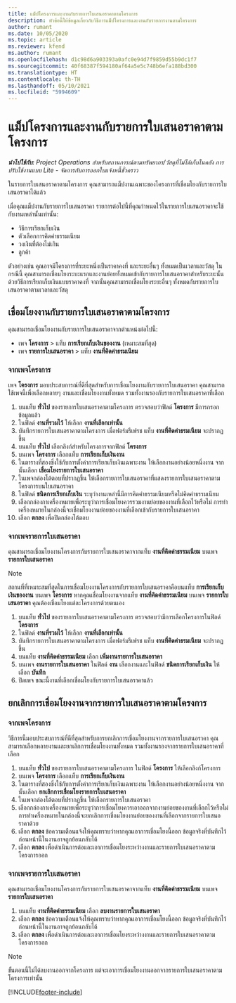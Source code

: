 ```yaml
---
title: แม็ปโครงการและงานกับรายการใบเสนอราคาตามโครงการ
description: หัวข้อนี้ให้ข้อมูลเกี่ยวกับวิธีการแม็ปโครงการและงานกับรายการงานตามโครงการ
author: rumant
ms.date: 10/05/2020
ms.topic: article
ms.reviewer: kfend
ms.author: rumant
ms.openlocfilehash: d1c98d6a903393a0afc0e94d7f9859d55b9dc1f7
ms.sourcegitcommit: 40f68387f594180af64a5e5c748b6efa188bd300
ms.translationtype: HT
ms.contentlocale: th-TH
ms.lasthandoff: 05/10/2021
ms.locfileid: "5994609"
---
```

# <a name="map-projects-and-tasks-to-a-project-based-quote-line"></a>แม็ปโครงการและงานกับรายการใบเสนอราคาตามโครงการ

_**นำไปใช้กับ:** Project Operations สำหรับสถานการณ์ตามทรัพยากร/วัสดุที่ไม่ได้เก็บในคลัง การปรับใช้งานแบบ Lite - จัดการกับการออกใบแจ้งหนี้ชั่วคราว_

ในรายการใบเสนอราคาตามโครงการ คุณสามารถแม็ปงานเฉพาะของโครงการที่เชื่อมโยงกับรายการใบเสนอราคาได้แล้ว

เมื่อคุณแม็ปงานกับรายการใบเสนอราคา รายการต่อไปนี้ที่คุณกำหนดไว้ในรายการใบเสนอราคาจะใช้กับงานเหล่านั้นเท่านั้น:

- วิธีการเรียกเก็บเงิน
- ตัวเลือกการคิดค่าธรรมเนียม
- วงเงินที่ต้องไม่เกิน
- ลูกค้า

ตัวอย่างเช่น คุณอาจมีโครงการที่ระยะหนึ่งเป็นราคาคงที่ และระยะอื่นๆ ทั้งหมดเป็นเวลาและวัสดุ ในกรณีนี้ คุณสามารถเชื่อมโยงระบะแรกและงานย่อยทั้งหมดเข้ากับรายการใบเสนอราคาสำหรับระยะนั้นด้วยวิธีการเรียกเก็บเงินแบบราคาคงที่ จากนั้นคุณสามารถเชื่อมโยงระยะอื่นๆ ทั้งหมดกับรายการใบเสนอราคาตามเวลาและวัสดุ

## <a name="associate-tasks-to-project-based-quote-lines"></a>เชื่อมโยงงานกับรายการใบเสนอราคาตามโครงการ

คุณสามารถเชื่อมโยงงานกับรายการใบเสนอราคาจากตำแหน่งต่อไปนี้:

- เพจ **โครงการ** > แท็บ **การเรียกเก็บเงินของงาน** (เหมาะสมที่สุด)
- เพจ **รายการใบเสนอราคา** > แท็บ **งานที่คิดค่าธรมเนียม** 

### <a name="from-the-project-page"></a>จากเพจโครงการ

เพจ **โครงการ** มอบประสบการณ์ที่ดีที่สุดสำหรับการเชื่อมโยงงานกับรายการใบเสนอราคา คุณสามารถใช้เพจนี้เพื่อเลือกหลายๆ งานและเชื่อมโยงงานทั้งหมด รวมทั้งงานรองกับรายการใบเสนอราคาที่เลือก

1. บนแท็บ **ทั่วไป** ของรายการใบเสนอราคาตามโครงการ ตรวจสอบว่าฟิลด์ **โครงการ** มีการกรอกข้อมูลแล้ว
2. ในฟิลด์ **งานที่รวมไว้** ให้เลือก **งานที่เลือกเท่านั้น**
3. บันทึกรายการใบเสนอราคาตามโครงการ เมื่อฟอร์มรีเฟรช แท็บ **งานที่คิดค่าธรมเนียม** จะปรากฏขึ้น
4. บนแท็บ **ทั่วไป** เลือกลิงก์สำหรับโครงการจากฟิลด์ **โครงการ**
5. บนเพจ **โครงการ** เลือกแท็บ **การเรียกเก็บเงินงาน**
6. ในตารางที่สองซึ่งใช้กับการตั้งค่าการเรียกเก็บเงินเฉพาะงาน ให้เลือกงานอย่างน้อยหนึ่งงาน จากนั้นเลือก **เชื่อมโยงรายการใบเสนอราคา**
7. ในเพจกล่องโต้ตอบที่ปรากฏขึ้น ให้เลือกรายการใบเสนอราคาที่แสดงรายการใบเสนอราคาตามโครงการบนใบเสนอราคา
8. ในฟิลด์ **ชนิดการเรียกเก็บเงิน** ระบุว่างานเหล่านี้มีการคิดค่าธรรมเนียมหรือไม่คิดค่าธรรมเนียม
9. เลือกกล่องกาเครื่องหมายเพื่อระบุว่าการเชื่อมโยงควรรวมงานย่อยของงานที่เลือกไว้หรือไม่ การทำเครื่องหมายในกล่องนี้จะเชื่อมโยงงานย่อยของงานที่เลือกเข้ากับรายการใบเสนอราคา
10. เลือก **ตกลง** เพื่อปิดกล่องโต้ตอบ

### <a name="from-the-quote-line-page"></a>จากเพจรายการใบเสนอราคา

คุณสามารถเชื่อมโยงงานโครงการกับรายการใบเสนอราคาจากแท็บ **งานที่คิดค่าธรรมเนียม** บนเพจ **รายการใบเสนอราคา**

>[!NOTE]
>สถานที่ที่เหมาะสมที่สุดในการเชื่อมโยงงานโครงการกับรายการใบเสนอราคาคือบนแท็บ **การเรียกเก็บเงินของงาน** บนเพจ **โครงการ** หากคุณเชื่อมโยงงานจากแท็บ **งานที่คิดค่าธรรมเนียม** บนเพจ **รายการใบเสนอราคา** คุณต้องเชื่อมโยงแต่ละโครงการด้วยตนเอง

1. บนแท็บ **ทั่วไป** ของรายการใบเสนอราคาตามโครงการ ตรวจสอบว่ามีการเลือกโครงการในฟิลด์ **โครงการ**
2. ในฟิลด์ **งานที่รวมไว้** ให้เลือก **งานที่เลือกเท่านั้น**
3. บันทึกรายการใบเสนอราคาตามโครงการ เมื่อฟอร์มรีเฟรช แท็บ **งานที่คิดค่าธรมเนียม** จะปรากฏขึ้น
4. บนแท็บ **งานที่คิดค่าธรรมเนียม** เลือก **เพิ่มงานรายการใบเสนอราคา**
5. บนเพจ **งานรายการใบเสนอราคา** ในฟิลด์ **งาน** เลือกงานและในฟิลด์ **ชนิดการเรียกเก็บเงิน** ให้เลือก **บันทึก** 
6. ปิดเพจ ขณะนี้งานที่เลือกเชื่อมโยงกับรายการใบเสนอราคาแล้ว

## <a name="disassociate-tasks-from-projectbased-quote-lines"></a>ยกเลิกการเชื่อมโยงงานจากรายการใบเสนอราคาตามโครงการ

### <a name="from-the-project-page"></a>จากเพจโครงการ

วิธีการนี้มอบประสบการณ์ที่ดีที่สุดสำหรับการยกเลิกการเชื่อมโยงงานจากรายการใบเสนอราคา คุณสามารถเลือกหลายงานและยกเลิกการเชื่อมโยงงานทั้งหมด รวมทั้งงานรองจากรายการใบเสนอราคาที่เลือก

1. บนแท็บ **ทั่วไป** ของรายการใบเสนอราคาตามโครงการ ในฟิลด์ **โครงการ** ให้เลือกลิงก์โครงการ
2. บนเพจ **โครงการ** เลือกแท็บ **การเรียกเก็บเงินงาน**
3. ในตารางที่สองซึ่งใช้กับการตั้งค่าการเรียกเก็บเงินเฉพาะงาน ให้เลือกงานอย่างน้อยหนึ่งงาน จากนั้นเลือก **ยกเลิกการเชื่อมโยงรายการใบเสนอราคา**
4. ในเพจกล่องโต้ตอบที่ปรากฏขึ้น ให้เลือกรายการใบเสนอราคา
5. เลือกกล่องกาเครื่องหมายเพื่อระบุว่าการเชื่อมโยงควรเอาออกจากงานย่อยของงานที่เลือกไว้หรือไม่ การทำเครื่องหมายในกล่องนี้จะยกเลิกการเชื่อมโยงงานย่อยของงานที่เลือกจากรายการใบเสนอราคาด้วย
6. เลือก **ตกลง** ข้อความเตือนแจ้งให้คุณทราบว่าหากคุณเอาการเชื่อมโยงนี้ออก ข้อมูลจริงที่บันทึกไว้ก่อนหน้านี้ในงานอาจถูกย้อนกลับได้ 
7. เลือก **ตกลง** เพื่อดำเนินการต่อและเอาการเชื่อมโยงระหว่างงานและรายการใบเสนอราคาตามโครงการออก

### <a name="from-the-quote-line-page"></a>จากเพจรายการใบเสนอราคา

คุณสามารถเชื่อมโยงงานโครงการกับรายการใบเสนอราคาจากแท็บ **งานที่คิดค่าธรรมเนียม** บนเพจ **รายการใบเสนอราคา**

1. บนแท็บ **งานที่คิดค่าธรรมเนียม** เลือก **ลบงานรายการใบเสนอราคา**
2. เลือก **ตกลง** ข้อความเตือนแจ้งให้คุณทราบว่าหากคุณเอาการเชื่อมโยงนี้ออก ข้อมูลจริงที่บันทึกไว้ก่อนหน้านี้ในงานอาจถูกย้อนกลับได้ 
3. เลือก **ตกลง** เพื่อดำเนินการต่อและเอาการเชื่อมโยงระหว่างงานและรายการใบเสนอราคาตามโครงการออก

>[!NOTE]
> ขั้นตอนนี้ไม่ได้ลบงานออกจากโครงการ แต่จะเอาการเชื่อมโยงงานออกจากรายการใบเสนอราคาตามโครงการเท่านั้น


[!INCLUDE[footer-include](../../includes/footer-banner.md)]